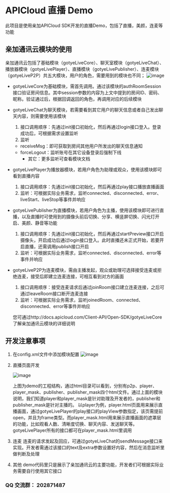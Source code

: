 # APICloud 直播 Demo
此项目是使用亲加APICloud SDK开发的直播Demo，包括了直播，美颜，连麦等功能
## 亲加通讯云模块的使用
亲加通讯云包括了基础模块（gotyeLiveCore）、聊天室模块（gotyeLiveChat）、播放器模块（gotyeLivePlayer）、直播模块（gotyeLivePublisher）、连麦模块（gotyeLiveP2P）共五大模块，用户的角色，需要用到的模块也不同；
 ![image](https://github.com/QPlus/APICloudLiveDemo/raw/master/MDImages/modulelist.png)

* gotyeLiveCore为基础模块，需首先调用。通过该模块的authRoomSession接口验证房间信息。其中session参数的内容为上文中提到的房间ID、密码、昵称。验证通过后，根据回调返回的角色，再调用对应的后续模块
* gotyeLiveChat为聊天模块，若需要看到其它用户的聊天信息或者自己发出聊天内容，则需要使用该模块
   1. 接口调用顺序：先通过init接口初始化，然后再通过login接口登入。登录成功后，可根据需求设置监听
   2. 监听
   	 * receiveMsg：即可获取到房间其他用户所发出的聊天信息通知 
   	 * forceLogout：监听账号在其它设备登录后强制下线
    	 * 其它：更多监听可查看模块文档
* gotyeLivePlayer为播放器模块，若用户角色为助理或观众，使用该模块即可看到直播内容
   1. 接口调用顺序：先通过init接口初始化，然后再通过play接口播放直播画面
   2. 监听：可根据实际业务需求，监听connected、disconnected、error、liveStart、liveStop等事件并响应
* gotyeLivePublisher为直播模块，若用户角色为主播，使用该模块即可进行直播，以及直播时可使用到的摄像头前后切换、分享、横竖屏切换、闪光灯开启、美颜、静音等功能
   1. 接口调用顺序：先通过init接口初始化，然后再通过startPreview接口开启摄像头，开启成功后通过login接口登入。此时直播还未正式开始，若要开启直播，还需调用publish接口开启
   2. 监听：可根据实际业务需求，监听connected、disconnected、error等事件并响应
* gotyeLiveP2P为连麦模块，需由主播发起，观众或助理可选择接受连麦或拒绝连麦，接受后即建立连麦连接，可相互看到对方的画面
   1. 接口调用顺序：接受连麦请求后通过joinRoom接口建立连麦连接，之后可通过leaveRoom接口断开连麦连接
   2. 监听：可根据实际业务需求，监听joinedRoom、connected、disconnected、error等事件并响应
		
	您可通过http://docs.apicloud.com/Client-API/Open-SDK/gotyeLiveCore了解亲加通讯云模块的详细说明
## 开发注意事项
1. 在config.xml文件中添加模块配置
 ![image](https://github.com/QPlus/APICloudLiveDemo/raw/master/MDImages/config.png)
2. 直播页面开发


 	![image](https://github.com/QPlus/APICloudLiveDemo/raw/master/MDImages/filelist.png)
   
   上图为demo的工程结构，通过html目录可以看到，分别有p2p、player、player_mask、publisher、publisher_mask四个html文件。通过上面的模块说明，我们知道player和player_mask是针对助理及开发者的，publisher和publisher_mask是针对主播的。
   以player为例，player.html页面用来展示直播画面，通过gotyeLivePlayer的play接口的playView参数指定，该页需提前open，并且为frame类型。而player_mask.html用来展示直播画面的遮罩层的功能，比如观看人数、清晰度切换、聊天内容、发送聊天等。gotyeLivePlayer所有的接口都可在player_mask.html里调用
   
3. 连麦
    连麦的请求发起及回应，可通过gotyeLiveChat的sendMessage接口来实现。开发者需通过该接口的text及extra参数设置好内容，然后在消息监听里做判断及处理
	
4. 其他
    demo代码里只是展示了亲加通讯云的主要功能，开发者们可根据实际业务需要自行使用其它接口
    
### QQ 交流群： 202871487
 
